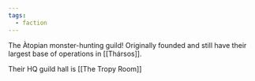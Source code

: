 ```yaml
---
tags:
  - faction
---
```

The Àtopian monster-hunting guild! Originally founded and still have their largest base of operations in [[Thársos]].

Their HQ guild hall is [[The Tropy Room]]

